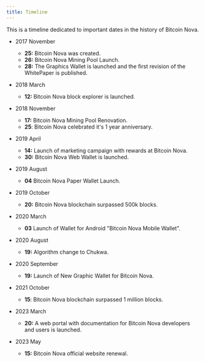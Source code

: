 ```yaml
---
title: Timeline
---
```


This is a timeline dedicated to important dates in the history of Bitcoin Nova.

- 2017 November
  
  * **25:** Bitcoin Nova was created.
  * **26:** Bitcoin Nova Mining Pool Launch.
  * **28:** The Graphics Wallet is launched and the first revision of the WhitePaper is published.

- 2018 March
  * **12:** Bitcoin Nova block explorer is launched.

- 2018 November
  * **17:** Bitcoin Nova Mining Pool Renovation.
  * **25**: Bitcoin Nova  celebrated it's 1 year anniversary.

- 2019 April
  * **14:** Launch of marketing campaign with rewards at Bitcoin Nova.
  * **30:** Bitcoin Nova Web Wallet is launched.

- 2019 August
  * **04** Bitcoin Nova Paper Wallet Launch.
  
- 2019 October
  * **20:** Bitcoin Nova blockchain surpassed 500k blocks.

- 2020 March
  * **03** Launch of Wallet for Android "Bitcoin Nova Mobile Wallet".

- 2020 August
  * **19:** Algorithm change to Chukwa.

- 2020 September
  * **19:** Launch of New Graphic Wallet for Bitcoin Nova.

- 2021 October
  * **15**: Bitcoin Nova blockchain surpassed 1 million blocks.

- 2023 March
  * **20:** A web portal with documentation for Bitcoin Nova developers and users is launched.

- 2023 May
  * **15:** Bitcoin Nova official website renewal.